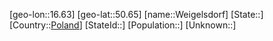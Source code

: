 ﻿---
location: [50.65,16.63]
type: City
tags:
- geo/City


SpocWebEntityId: 35493
isDeleted: false
confidential: public

---
[geo-lon::16.63]
[geo-lat::50.65]
[name::Weigelsdorf]
[State::]
[Country::[Poland](geo/Continent/Europe/Poland.md)]
[StateId::]
[Population::]
[Unknown::]

